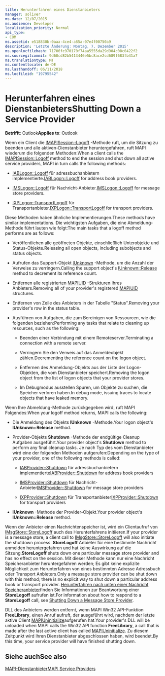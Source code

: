 ```yaml
---
title: Herunterfahren eines Dienstanbieters
manager: soliver
ms.date: 12/07/2015
ms.audience: Developer
localization_priority: Normal
api_type:
- COM
ms.assetid: e518830b-0aaa-4ce4-a85a-07e4f00750a9
description: 'Letzte Änderung: Montag, 7. Dezember 2015'
ms.openlocfilehash: 71706fc970170f74aa5555da29d904c08c0422f2
ms.sourcegitcommit: 9d60cd82b5413446e5bc8ace2cd689f683fb41a7
ms.translationtype: MT
ms.contentlocale: de-DE
ms.lasthandoff: 06/11/2018
ms.locfileid: "19795542"
---
```

# <a name="shutting-down-a-service-provider"></a><span data-ttu-id="fb459-103">Herunterfahren eines Dienstanbieters</span><span class="sxs-lookup"><span data-stu-id="fb459-103">Shutting Down a Service Provider</span></span>

 
  
<span data-ttu-id="fb459-104">**Betrifft**: Outlook</span><span class="sxs-lookup"><span data-stu-id="fb459-104">**Applies to**: Outlook</span></span> 
  
<span data-ttu-id="fb459-105">Wenn ein Client die [IMAPISession::Logoff](imapisession-logoff.md) -Methode ruft, um die Sitzung zu beenden und alle aktiven-Dienstanbieter heruntergefahren, ruft MAPI wiederum die folgenden Methoden:</span><span class="sxs-lookup"><span data-stu-id="fb459-105">When a client calls the [IMAPISession::Logoff](imapisession-logoff.md) method to end the session and shut down all active service providers, MAPI in turn calls the following methods:</span></span> 
  
- <span data-ttu-id="fb459-106">[IABLogon::Logoff](iablogon-logoff.md) für adressbuchanbietern implementierte.</span><span class="sxs-lookup"><span data-stu-id="fb459-106">[IABLogon::Logoff](iablogon-logoff.md) for address book providers.</span></span> 
    
- <span data-ttu-id="fb459-107">[IMSLogon::Logoff](imslogon-logoff.md) für Nachricht-Anbieter.</span><span class="sxs-lookup"><span data-stu-id="fb459-107">[IMSLogon::Logoff](imslogon-logoff.md) for message store providers.</span></span> 
    
- <span data-ttu-id="fb459-108">[IXPLogon::TransportLogoff](ixplogon-transportlogoff.md) für Transportanbieter.</span><span class="sxs-lookup"><span data-stu-id="fb459-108">[IXPLogon::TransportLogoff](ixplogon-transportlogoff.md) for transport providers.</span></span> 
    
<span data-ttu-id="fb459-109">Diese Methoden haben ähnliche Implementierungen.</span><span class="sxs-lookup"><span data-stu-id="fb459-109">These methods have similar implementations.</span></span> <span data-ttu-id="fb459-110">Die wichtigsten Aufgaben, die eine Abmeldung-Methode führt lauten wie folgt:</span><span class="sxs-lookup"><span data-stu-id="fb459-110">The main tasks that a logoff method performs are as follows:</span></span>
  
- <span data-ttu-id="fb459-111">Veröffentlichen alle geöffneten Objekte, einschließlich Unterobjekte und Status-Objekte.</span><span class="sxs-lookup"><span data-stu-id="fb459-111">Releasing all open objects, including subobjects and status objects.</span></span>
    
- <span data-ttu-id="fb459-112">Aufrufen das Support-Objekt [IUnknown](http://msdn.microsoft.com/library/4b494c6f-f0ee-4c35-ae45-ed956f40dc7a%28Office.15%29.aspx) -Methode, um die Anzahl der Verweise zu verringern.</span><span class="sxs-lookup"><span data-stu-id="fb459-112">Calling the support object's [IUnknown::Release](http://msdn.microsoft.com/library/4b494c6f-f0ee-4c35-ae45-ed956f40dc7a%28Office.15%29.aspx) method to decrement its reference count.</span></span> 
    
- <span data-ttu-id="fb459-113">Entfernen alle registrierten [MAPIUID](mapiuid.md) -Strukturen Ihres Anbieters.</span><span class="sxs-lookup"><span data-stu-id="fb459-113">Removing all of your provider's registered [MAPIUID](mapiuid.md) structures.</span></span> 
    
- <span data-ttu-id="fb459-114">Entfernen von Zeile des Anbieters in der Tabelle "Status".</span><span class="sxs-lookup"><span data-stu-id="fb459-114">Removing your provider's row in the status table.</span></span>
    
- <span data-ttu-id="fb459-115">Ausführen von Aufgaben, die zum Bereinigen von Ressourcen, wie die folgenden beziehen:</span><span class="sxs-lookup"><span data-stu-id="fb459-115">Performing any tasks that relate to cleaning up resources, such as the following:</span></span>
    
  - <span data-ttu-id="fb459-116">Beenden einer Verbindung mit einem Remoteserver.</span><span class="sxs-lookup"><span data-stu-id="fb459-116">Terminating a connection with a remote server.</span></span>
    
  - <span data-ttu-id="fb459-117">Verringern Sie den Verweis auf das Anmeldeobjekt zählen.</span><span class="sxs-lookup"><span data-stu-id="fb459-117">Decrementing the reference count on the logon object.</span></span>
    
  - <span data-ttu-id="fb459-118">Entfernen des Anmeldung-Objekts aus der Liste der Logon-Objekten, die vom Dienstanbieter speichert.</span><span class="sxs-lookup"><span data-stu-id="fb459-118">Removing the logon object from the list of logon objects that your provider stores.</span></span>
    
  - <span data-ttu-id="fb459-119">Im Debugmodus ausstellen Spuren, um Objekte zu suchen, die Speicher verloren haben.</span><span class="sxs-lookup"><span data-stu-id="fb459-119">In debug mode, issuing traces to locate objects that have leaked memory.</span></span>
    
<span data-ttu-id="fb459-120">Wenn Ihre Abmeldung-Methode zurückgegeben wird, ruft MAPI Folgendes:</span><span class="sxs-lookup"><span data-stu-id="fb459-120">When your logoff method returns, MAPI calls the following:</span></span>
  
- <span data-ttu-id="fb459-121">Die Anmeldung des Objekts **IUnknown** -Methode.</span><span class="sxs-lookup"><span data-stu-id="fb459-121">Your logon object's **IUnknown::Release** method.</span></span> 
    
- <span data-ttu-id="fb459-122">Provider-Objekts **Shutdown** -Methode der endgültige Cleanup Aufgaben ausgeführt.</span><span class="sxs-lookup"><span data-stu-id="fb459-122">Your provider object's **Shutdown** method to perform any final cleanup tasks.</span></span> <span data-ttu-id="fb459-123">Je nach Typ des vom Dienstanbieter wird eine der folgenden Methoden aufgerufen:</span><span class="sxs-lookup"><span data-stu-id="fb459-123">Depending on the type of your provider, one of the following methods is called:</span></span> 
    
  - <span data-ttu-id="fb459-124">[IABProvider::Shutdown](iabprovider-shutdown.md) für adressbuchanbietern implementierte</span><span class="sxs-lookup"><span data-stu-id="fb459-124">[IABProvider::Shutdown](iabprovider-shutdown.md) for address book providers</span></span> 
    
  - <span data-ttu-id="fb459-125">[IMSProvider::Shutdown](imsprovider-shutdown.md) für Nachricht-Anbieter</span><span class="sxs-lookup"><span data-stu-id="fb459-125">[IMSProvider::Shutdown](imsprovider-shutdown.md) for message store providers</span></span> 
    
  - <span data-ttu-id="fb459-126">[IXPProvider::Shutdown](ixpprovider-shutdown.md) für Transportanbieter</span><span class="sxs-lookup"><span data-stu-id="fb459-126">[IXPProvider::Shutdown](ixpprovider-shutdown.md) for transport providers</span></span> 
    
- <span data-ttu-id="fb459-127">**IUnknown** -Methode der Provider-Objekt.</span><span class="sxs-lookup"><span data-stu-id="fb459-127">Your provider object's **IUnknown::Release** method.</span></span> 
    
<span data-ttu-id="fb459-128">Wenn der Anbieter einen Nachrichtenspeicher ist, wird ein Clientaufruf von [IMsgStore::StoreLogoff](imsgstore-storelogoff.md) auch des Herunterfahrens initiieren.</span><span class="sxs-lookup"><span data-stu-id="fb459-128">If your provider is a message store, a client call to [IMsgStore::StoreLogoff](imsgstore-storelogoff.md) will also initiate the shutdown process.</span></span> <span data-ttu-id="fb459-129">**StoreLogoff** Anbieter für eine bestimmte Nachricht anmelden heruntergefahren und hat keine Auswirkung auf die Sitzung.</span><span class="sxs-lookup"><span data-stu-id="fb459-129">**StoreLogoff** shuts down one particular message store provider and has no effect on the session.</span></span> <span data-ttu-id="fb459-130">Mit dieser Methode kann nur eine Nachricht Speicheranbieter heruntergefahren werden; Es gibt keine explizite Möglichkeit zum Herunterfahren von eines bestimmten Adresse Adressbuch oder Transport Anbieters.</span><span class="sxs-lookup"><span data-stu-id="fb459-130">Only a message store provider can be shut down with this method; there is no explicit way to shut down a particular address book or transport provider.</span></span> <span data-ttu-id="fb459-131">[Herunterfahren nach unten einer Nachricht Speicheranbieter](shutting-down-a-message-store-provider.md)finden Sie Informationen zur Beantwortung einer **StoreLogoff** aufrufen ist.</span><span class="sxs-lookup"><span data-stu-id="fb459-131">For information about how to respond to a **StoreLogoff** call, see [Shutting Down a Message Store Provider](shutting-down-a-message-store-provider.md).</span></span>
  
<span data-ttu-id="fb459-132">DLL des Anbieters werden entfernt, wenn MAPI Win32 API-Funktion **FreeLibrary**, einen Anruf aufruft, der ausgeführt wird, nachdem der letzte aktive Client [MAPIUninitialize](mapiuninitialize.md)aufgerufen hat.</span><span class="sxs-lookup"><span data-stu-id="fb459-132">Your provider's DLL will be unloaded when MAPI calls the Win32 API function **FreeLibrary**, a call that is made after the last active client has called [MAPIUninitialize](mapiuninitialize.md).</span></span> <span data-ttu-id="fb459-133">Zu diesem Zeitpunkt wird Ihren Dienstanbieter abgeschlossen haben, wird beendet.</span><span class="sxs-lookup"><span data-stu-id="fb459-133">By this time, your service provider will have finished shutting down.</span></span> 
  
## <a name="see-also"></a><span data-ttu-id="fb459-134">Siehe auch</span><span class="sxs-lookup"><span data-stu-id="fb459-134">See also</span></span>



[<span data-ttu-id="fb459-135">MAPI-Dienstanbieter</span><span class="sxs-lookup"><span data-stu-id="fb459-135">MAPI Service Providers</span></span>](mapi-service-providers.md)

